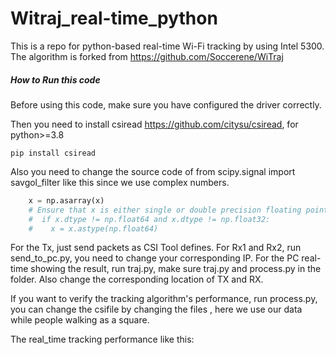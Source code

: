 # Witraj_real-time_python

 This is a repo for python-based real-time Wi-Fi tracking by using Intel 5300. The algorithm is forked from https://github.com/Soccerene/WiTraj

##### How to Run this code

Before using this code, make sure you have configured the driver correctly. 

Then you need to install csiread https://github.com/citysu/csiread, for python>=3.8 

```
pip install csiread
```

Also you need to change the source code of from scipy.signal import savgol_filter like this since we use complex numbers.

```python
    x = np.asarray(x)
    # Ensure that x is either single or double precision floating point.
    #  if x.dtype != np.float64 and x.dtype != np.float32:
    #    x = x.astype(np.float64)
```

For the Tx, just send packets as CSI Tool defines. For Rx1 and Rx2, run send_to_pc.py, you need to change your corresponding IP. For the PC real-time showing the result, run traj.py, make sure traj.py and process.py in the folder. Also change the corresponding location of TX and RX.

If you want to verify the tracking algorithm's performance, run process.py, you can change the csifile by changing the files , here we use our data while people walking as a square.

The real_time tracking performance like this:

 

